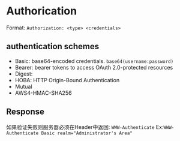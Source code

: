 # Authorication
Format: `Authorization: <type> <credentials>`
## authentication schemes
- Basic:  base64-encoded credentials. `base64(username:password)`
- Bearer: bearer tokens to access OAuth 2.0-protected resources
- Digest: 
- HOBA: HTTP Origin-Bound Authentication
- Mutual
- AWS4-HMAC-SHA256
## Response
如果验证失败则服务器必须在Header中返回: `WWW-Authenticate`
Ex:`WWW-Authenticate Basic realm="Administrator's Area"`